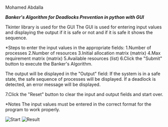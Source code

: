 Mohamed Abdalla

*****Banker's Algorithm for Deadlocks Prevention in python with GUI*****

Tkinter library is used for the GUI
The GUI is used for entering input values and displaying the output if it is safe or not and if it is safe it shows the sequence.

*Steps to enter the input values in the appropriate fields:
1.Number of processes
2.Number of resources
3.Initial allocation matrix (matrix)
4.Max requirement matrix (matrix)
5.Available resources (list)
6.Click the "Submit" button to execute the Banker's Algorithm.

The output will be displayed in the "Output" field:
If the system is in a safe state, the safe sequence of processes will be displayed.
If a deadlock is detected, an error message will be displayed.

7.Click the "Reset" button to clear the input and output fields and start over.

*Notes
The input values must be entered in the correct format for the program to work properly.

![Start](https://github.com/3bdallaaa/Banker_Algorithm/assets/118936824/e6da5bb0-dd53-46aa-8c22-ff3abffe177d)
![Result](https://github.com/3bdallaaa/Banker_Algorithm/assets/118936824/885f5282-168e-45c4-ad41-da83de50ab85)

